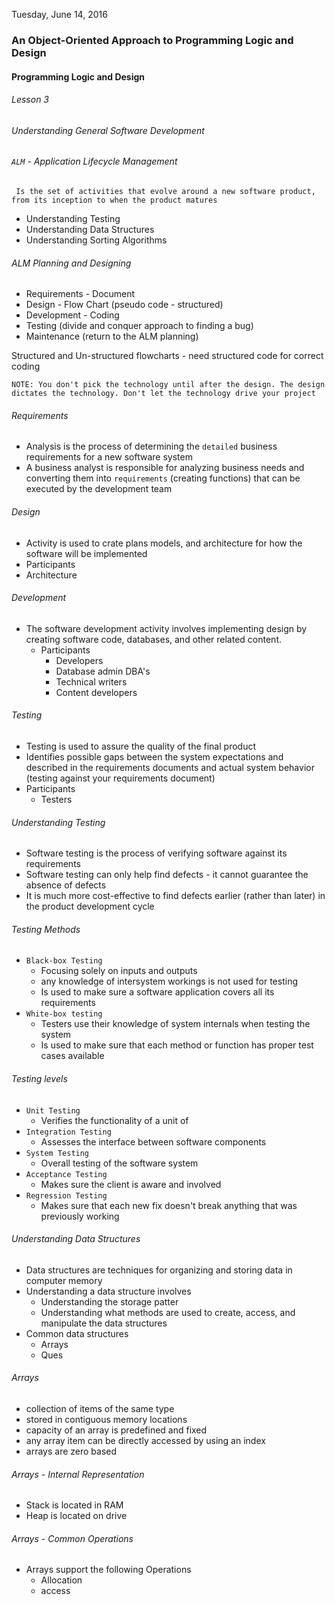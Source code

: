 Tuesday, June 14, 2016
### An Object-Oriented Approach to Programming Logic and Design
#### Programming Logic and Design
###### Lesson 3
###### Understanding General Software Development

###### `ALM` - Application Lifecycle Management
` Is the set of activities that evolve around a new software product, from its inception to when the product matures`

- Understanding Testing
- Understanding Data Structures
- Understanding Sorting Algorithms

###### ALM Planning and Designing
- Requirements - Document
- Design - Flow Chart (pseudo code - structured)
- Development - Coding
- Testing (divide and conquer approach to finding a bug)
- Maintenance (return to the ALM planning)

Structured and Un-structured flowcharts - need structured code for correct coding

`NOTE: You don't pick the technology until after the design. The design dictates the technology. Don't let the technology drive your project`

###### Requirements
- Analysis is the process of determining the `detailed` business requirements for a new software system
- A business analyst is responsible for analyzing business needs and converting them into `requirements` (creating functions) that can be executed by the development team

###### Design
- Activity is used to crate plans models, and architecture for how the software will be implemented
- Participants
 - Architecture

###### Development
- The software development activity involves implementing design by creating software code, databases, and other related content.
  - Participants
    - Developers
    - Database admin DBA's
    - Technical writers
    - Content developers

###### Testing
- Testing is used to assure the quality of the final product
- Identifies possible gaps between the system expectations and described in the requirements documents and actual system behavior (testing against your requirements document)
- Participants
  - Testers

###### Understanding Testing
- Software testing is the process of verifying software against its requirements
- Software testing can only help find defects - it cannot guarantee the absence of defects
- It is much more cost-effective to find defects earlier (rather than later) in the product development cycle

###### Testing Methods
- `Black-box Testing`
  - Focusing solely on inputs and outputs
  - any knowledge of intersystem workings is not used for testing
  - Is used to make sure a software application covers all its requirements
- `White-box testing`
  - Testers use their knowledge of system internals when testing the system
  - Is used to make sure that each method or function has proper test cases available

###### Testing levels
- `Unit Testing`
  - Verifies the functionality of a unit of
- `Integration Testing`
  - Assesses the interface between software components
- `System Testing`
  - Overall testing of the software system
- `Acceptance Testing`
    - Makes sure the client is aware and involved
- `Regression Testing`
  - Makes sure that each new fix doesn't break anything that was previously working

###### Understanding Data Structures
- Data structures are techniques for organizing and storing data in computer memory
- Understanding a data structure involves
  - Understanding the storage patter
  - Understanding what methods are used to create, access, and manipulate the data structures
- Common data structures
  - Arrays
  - Ques

###### Arrays
- collection of items of the same type
- stored in contiguous memory locations
- capacity of an array is predefined and fixed
- any array item can be directly accessed by using an index
- arrays are zero based

###### Arrays - Internal Representation
- Stack is located in RAM
- Heap is located on drive

###### Arrays - Common Operations
- Arrays support the following Operations
  - Allocation
  - access
